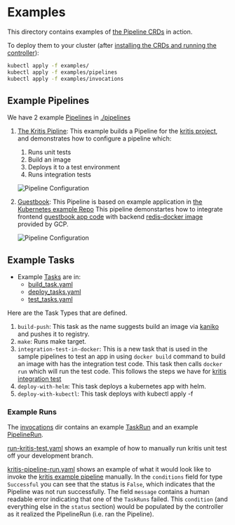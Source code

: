 # Examples

This directory contains examples of [the Pipeline CRDs](../README.md) in action.

To deploy them to your cluster (after
[installing the CRDs and running the controller](../DEVELOPMENT.md#getting-started)):

```bash
kubectl apply -f examples/
kubectl apply -f examples/pipelines
kubectl apply -f examples/invocations
```

## Example Pipelines

We have 2 example [Pipelines](../README.md#pipeline) in [./pipelines](./pipelines)

1. [The Kritis Pipline](./pipelines/kritis.yaml): This example builds a Pipeline for the
   [kritis project](https://github.com/grafeas/kritis), and demonstrates how to configure
    a pipeline which:

    1. Runs unit tests
    2. Build an image
    3. Deploys it to a test environment
    4. Runs integration tests

   ![Pipeline Configuration](./pipelines/kritis-pipeline.png)

2. [Guestbook](./pipelines/guestbook.yaml): This Pipeline is based on example application in
   [the Kubernetes example Repo](https://github.com/kubernetes/examples/tree/master/guestbook)
   This pipeline demonstartes how to integrate frontend
   [guestbook app code](https://github.com/kubernetes/examples/tree/master/guestbook-go) with
   backend [redis-docker image](https://github.com/GoogleCloudPlatform/redis-docker/tree/master/4) provided by GCP.

   ![Pipeline Configuration](./pipelines/guestbook-pipeline.png)

## Example Tasks

* Example [Tasks](../docs/Concepts.md#task) are in:
  * [build_task.yaml](build_task.yaml)
  * [deploy_tasks.yaml](deploy_tasks.yaml)
  * [test_tasks.yaml](test_tasks.yaml)

Here are the Task Types that are defined.

1. `build-push`: This task as the name suggests build an image via [kaniko](https://github.com/GoogleContainerTools/kaniko) and pushes it to registry.
2. `make`:  Runs make target.
3. `integration-test-in-docker`: This is a new task that is used in the sample pipelines to test an app in using `docker build` command to build an image with has the integration test code.
This task then calls `docker run` which will run the test code. This follows the steps we have for [kritis integration test](https://github.com/grafeas/kritis/blob/4f83f99ca58751c28c0ec40016ed0bba5867d70f/Makefile#L152)
4. `deploy-with-helm`: This task deploys a kubernetes app with helm.
5. `deploy-with-kubectl`: This task deploys with kubectl apply -f <filename>

### Example Runs

The [invocations](./invocations/) dir contains an example [TaskRun](../docs/Concepts.md#taskrun) and an example [PipelineRun](../docs/Concepts.md#pipelinerun).

[run-kritis-test.yaml](./invocations/run-kritis-test.yaml) shows an example of how to manually run kritis unit test off your development branch.

[kritis-pipeline-run.yaml](./invocations/kritis-pipeline-run.yaml) shows an example of
what it would look like to invoke the [kritis example pipeline](#example-pipelines)
manually. In the `conditions` field for type `Successful` you can see that the status
is `False`, which indicates that the Pipeline was not run successfully. The field
`message` contains a human readable error indicating that one of the `TaskRuns` failed.
This `condition` (and everything else in the `status` section) would be populated by the
controller as it realized the PipelineRun (i.e. ran the Pipeline).
